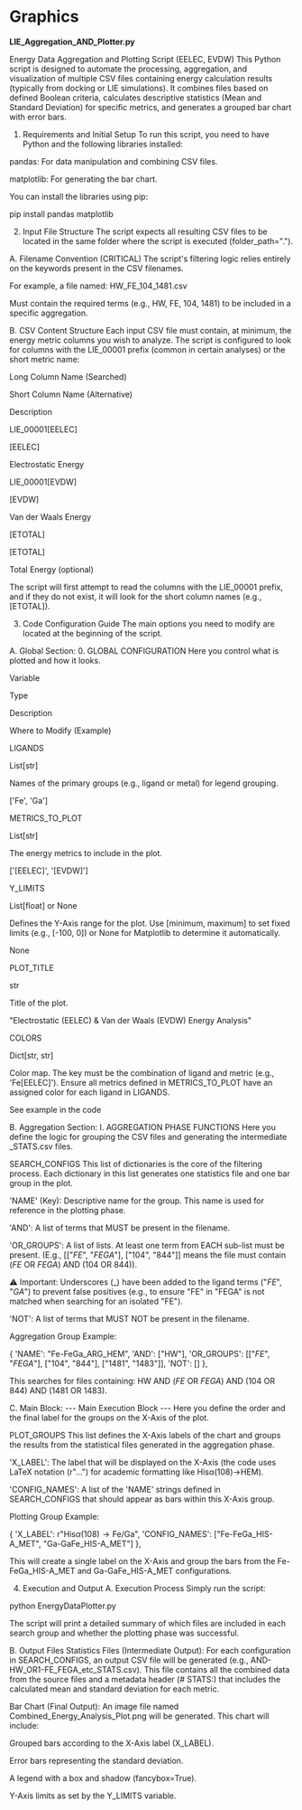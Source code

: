 # Graphics

**LIE_Aggregation_AND_Plotter.py**

Energy Data Aggregation and Plotting Script (EELEC, EVDW)
This Python script is designed to automate the processing, aggregation, and visualization of multiple CSV files containing energy calculation results (typically from docking or LIE simulations). It combines files based on defined Boolean criteria, calculates descriptive statistics (Mean and Standard Deviation) for specific metrics, and generates a grouped bar chart with error bars.

1. Requirements and Initial Setup
To run this script, you need to have Python and the following libraries installed:

pandas: For data manipulation and combining CSV files.

matplotlib: For generating the bar chart.

You can install the libraries using pip:

pip install pandas matplotlib

2. Input File Structure
The script expects all resulting CSV files to be located in the same folder where the script is executed (folder_path=".").

A. Filename Convention (CRITICAL)
The script's filtering logic relies entirely on the keywords present in the CSV filenames.

For example, a file named: HW_FE_104_1481.csv

Must contain the required terms (e.g., HW, FE, 104, 1481) to be included in a specific aggregation.

B. CSV Content Structure
Each input CSV file must contain, at minimum, the energy metric columns you wish to analyze. The script is configured to look for columns with the LIE_00001 prefix (common in certain analyses) or the short metric name:

Long Column Name (Searched)

Short Column Name (Alternative)

Description

LIE_00001[EELEC]

[EELEC]

Electrostatic Energy

LIE_00001[EVDW]

[EVDW]

Van der Waals Energy

[ETOTAL]

[ETOTAL]

Total Energy (optional)

The script will first attempt to read the columns with the LIE_00001 prefix, and if they do not exist, it will look for the short column names (e.g., [ETOTAL]).

3. Code Configuration Guide
The main options you need to modify are located at the beginning of the script.

A. Global Section: 0. GLOBAL CONFIGURATION
Here you control what is plotted and how it looks.

Variable

Type

Description

Where to Modify (Example)

LIGANDS

List[str]

Names of the primary groups (e.g., ligand or metal) for legend grouping.

['Fe', 'Ga']

METRICS_TO_PLOT

List[str]

The energy metrics to include in the plot.

['[EELEC]', '[EVDW]']

Y_LIMITS

List[float] or None

Defines the Y-Axis range for the plot. Use [minimum, maximum] to set fixed limits (e.g., [-100, 0]) or None for Matplotlib to determine it automatically.

None

PLOT_TITLE

str

Title of the plot.

"Electrostatic (EELEC) & Van der Waals (EVDW) Energy Analysis"

COLORS

Dict[str, str]

Color map. The key must be the combination of ligand and metric (e.g., 'Fe[EELEC]'). Ensure all metrics defined in METRICS_TO_PLOT have an assigned color for each ligand in LIGANDS.

See example in the code

B. Aggregation Section: I. AGGREGATION PHASE FUNCTIONS
Here you define the logic for grouping the CSV files and generating the intermediate _STATS.csv files.

SEARCH_CONFIGS
This list of dictionaries is the core of the filtering process. Each dictionary in this list generates one statistics file and one bar group in the plot.

'NAME' (Key): Descriptive name for the group. This name is used for reference in the plotting phase.

'AND': A list of terms that MUST be present in the filename.

'OR_GROUPS': A list of lists. At least one term from EACH sub-list must be present. (E.g., [["_FE_", "_FEGA_"], ["104", "844"]] means the file must contain (_FE_ OR _FEGA_) AND (104 OR 844)).

⚠️ Important: Underscores (_) have been added to the ligand terms ("_FE_", "_GA_") to prevent false positives (e.g., to ensure "FE" in "FEGA" is not matched when searching for an isolated "FE").

'NOT': A list of terms that MUST NOT be present in the filename.

Aggregation Group Example:

{ 'NAME': "Fe-FeGa_ARG_HEM", 'AND': ["HW"], 'OR_GROUPS': [["_FE_", "_FEGA_"], ["104", "844"], ["1481", "1483"]], 'NOT': [] },

This searches for files containing: HW AND (_FE_ OR _FEGA_) AND (104 OR 844) AND (1481 OR 1483).

C. Main Block: --- Main Execution Block ---
Here you define the order and the final label for the groups on the X-Axis of the plot.

PLOT_GROUPS
This list defines the X-Axis labels of the chart and groups the results from the statistical files generated in the aggregation phase.

'X_LABEL': The label that will be displayed on the X-Axis (the code uses LaTeX notation (r"$\text{...}$") for academic formatting like Hisα(108)→HEM).

'CONFIG_NAMES': A list of the 'NAME' strings defined in SEARCH_CONFIGS that should appear as bars within this X-Axis group.

Plotting Group Example:

{
    'X_LABEL': r"$\text{His}\alpha\text{(108)} \rightarrow \text{Fe/Ga}$",
    'CONFIG_NAMES': ["Fe-FeGa_HIS-A_MET", "Ga-GaFe_HIS-A_MET"]
},

This will create a single label on the X-Axis and group the bars from the Fe-FeGa_HIS-A_MET and Ga-GaFe_HIS-A_MET configurations.

4. Execution and Output
A. Execution Process
Simply run the script:

python EnergyDataPlotter.py

The script will print a detailed summary of which files are included in each search group and whether the plotting phase was successful.

B. Output Files
Statistics Files (Intermediate Output):
For each configuration in SEARCH_CONFIGS, an output CSV file will be generated (e.g., AND-HW_OR1-FE_FEGA_etc_STATS.csv). This file contains all the combined data from the source files and a metadata header (# STATS:) that includes the calculated mean and standard deviation for each metric.

Bar Chart (Final Output):
An image file named Combined_Energy_Analysis_Plot.png will be generated. This chart will include:

Grouped bars according to the X-Axis label (X_LABEL).

Error bars representing the standard deviation.

A legend with a box and shadow (fancybox=True).

Y-Axis limits as set by the Y_LIMITS variable.
